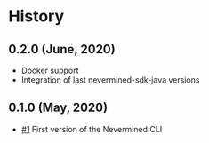 History
=======

0.2.0 (June, 2020)
-------------------------

* Docker support
* Integration of last nevermined-sdk-java versions


0.1.0 (May, 2020)
-------------------------

* [#1](https://github.com/keyko-io/nevermined-cli/issues/1) First version of the Nevermined CLI


